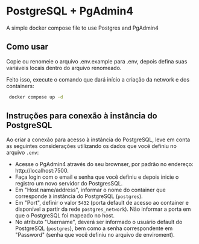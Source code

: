 
# PostgreSQL + PgAdmin4 

A simple docker compose file to use Postgres and PgAdmin4


## Como usar


Copie ou renomeie o arquivo .env.example para .env, depois defina suas variáveis locais dentro do arquivo renomeado. 

Feito isso, execute o comando que dará início a criação da network e dos containers: 

```bash
 docker compose up -d 
```
    
## Instruções para conexão à instância do PostgreSQL

Ao criar a conexão para acesso à instância do PostgreSQL, leve em conta as seguintes considerações utilizando os dados que você definiu no arquivo `.env`:
- Acesse o PgAdmin4 através do seu brownser, por padrão no endereço: http://localhost:7500.
- Faça login com o email e senha que você definiu e depois inicie o registro um novo servidor do PostgresSQL.
- Em "Host name/address", informar o nome do container que corresponde à instância do PostgreSQL (`postgres`).
- Em "Port", definir o valor `5432` (porta default de acesso ao container e disponível a partir da rede `postgres_network`). Não informar a porta em que o PostgreSQL foi mapeado no host.
- No atributo "Username", deverá ser informado o usuário default do PostgreSQL (`postgres`), bem como a senha correspondente em "Password" (senha que você definiu no arquivo de enviroment). 
